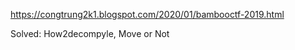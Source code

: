 https://congtrung2k1.blogspot.com/2020/01/bambooctf-2019.html

Solved:
  How2decompyle,
  Move or Not
